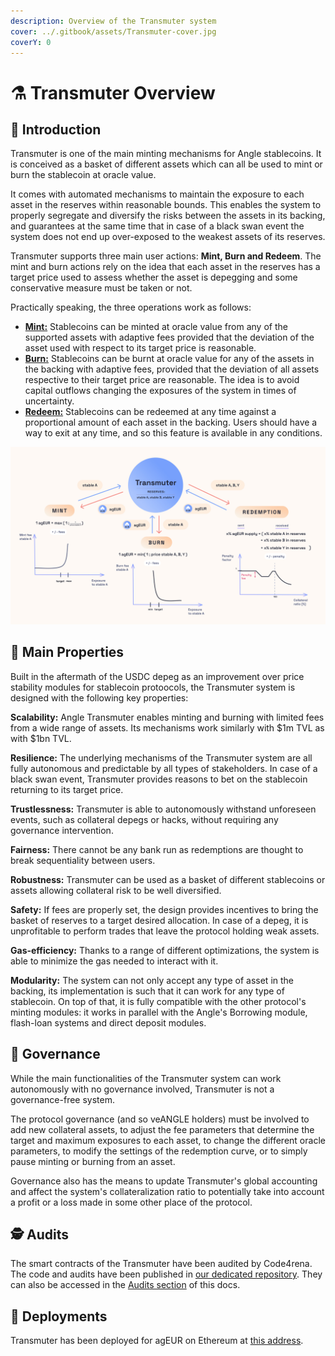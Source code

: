 ```yaml
---
description: Overview of the Transmuter system
cover: ../.gitbook/assets/Transmuter-cover.jpg
coverY: 0
---
```


# ⚗️ Transmuter Overview

## 🔭 Introduction

Transmuter is one of the main minting mechanisms for Angle stablecoins. It is conceived as a basket of different assets which can all be used to mint or burn the stablecoin at oracle value.

It comes with automated mechanisms to maintain the exposure to each asset in the reserves within reasonable bounds. This enables the system to properly segregate and diversify the risks between the assets in its backing, and guarantees at the same time that in case of a black swan event the system does not end up over-exposed to the weakest assets of its reserves.

Transmuter supports three main user actions: **Mint, Burn and Redeem**. The mint and burn actions rely on the idea that each asset in the reserves has a target price used to assess whether the asset is depegging and some conservative measure must be taken or not.

Practically speaking, the three operations work as follows:

- [**Mint:**](mintBurn.md) Stablecoins can be minted at oracle value from any of the supported assets with adaptive fees provided that the deviation of the asset used with respect to its target price is reasonable.
- [**Burn:**](mintBurn.md) Stablecoins can be burnt at oracle value for any of the assets in the backing with adaptive fees, provided that the deviation of all assets respective to their target price are reasonable. The idea is to avoid capital outflows changing the exposures of the system in times of uncertainty.
- [**Redeem:**](redeem.md) Stablecoins can be redeemed at any time against a proportional amount of each asset in the backing. Users should have a way to exit at any time, and so this feature is available in any conditions.

![Transmuter Global Mechanism for agEUR](../.gitbook/assets/docs-Transmuter-global-mechanism.jpg)

## 🏦 Main Properties

Built in the aftermath of the USDC depeg as an improvement over price stability modules for stablecoin protoocols, the Transmuter system is designed with the following key properties:

**Scalability:** Angle Transmuter enables minting and burning with limited fees from a wide range of assets. Its mechanisms work similarly with $1m TVL as with $1bn TVL.

**Resilience:** The underlying mechanisms of the Transmuter system are all fully autonomous and predictable by all types of stakeholders. In case of a black swan event, Transmuter provides reasons to bet on the stablecoin returning to its target price.

**Trustlessness:** Transmuter is able to autonomously withstand unforeseen events, such as collateral depegs or hacks, without requiring any governance intervention.

**Fairness:** There cannot be any bank run as redemptions are thought to break sequentiality between users.

**Robustness:** Transmuter can be used as a basket of different stablecoins or assets allowing collateral risk to be well diversified.

**Safety:** If fees are properly set, the design provides incentives to bring the basket of reserves to a target desired allocation. In case of a depeg, it is unprofitable to perform trades that leave the protocol holding weak assets.

**Gas-efficiency:** Thanks to a range of different optimizations, the system is able to minimize the gas needed to interact with it.

**Modularity:** The system can not only accept any type of asset in the backing, its implementation is such that it can work for any type of stablecoin. On top of that, it is fully compatible with the other protocol's minting modules: it works in parallel with the Angle's Borrowing module, flash-loan systems and direct deposit modules.

## 🤝 Governance

While the main functionalities of the Transmuter system can work autonomously with no governance involved, Transmuter is not a governance-free system.

The protocol governance (and so veANGLE holders) must be involved to add new collateral assets, to adjust the fee parameters that determine the target and maximum exposures to each asset, to change the different oracle parameters, to modify the settings of the redemption curve, or to simply pause minting or burning from an asset.

Governance also has the means to update Transmuter's global accounting and affect the system's collateralization ratio to potentially take into account a profit or a loss made in some other place of the protocol.

## 🕵️ Audits

The smart contracts of the Transmuter have been audited by Code4rena. The code and audits have been published in [our dedicated repository](https://github.com/AngleProtocol/angle-transmuter). They can also be accessed in the [Audits section](../resources/audits/) of this docs.

## 📇 Deployments

Transmuter has been deployed for agEUR on Ethereum at [this address](https://etherscan.io/address/0x00253582b2a3FE112feEC532221d9708c64cEFAb).
